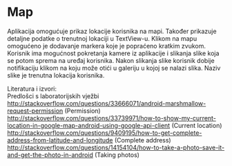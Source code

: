 # Map
Aplikacija omogućuje prikaz lokacije korisnika na mapi. Također prikazuje detaljne podatke o trenutnoj lokaciji u TextView-u. Klikom na mapu omogućeno je dodavanje markera koje je popraćeno kratkim zvukom. Korisnik ima mogućnost pokretanja kamere iz aplikacije i slikanja slike koja se potom sprema na uređaj korisnika. Nakon slikanja slike korisnik dobije notifikaciju klikom na koju može otići u galeriju u kojoj se nalazi slika. Naziv slike je trenutna lokacija korisnika.  
  
Literatura i izvori:  
Predlošci s laboratorijskih vježbi  
http://stackoverflow.com/questions/33666071/android-marshmallow-request-permission (Permission)  
http://stackoverflow.com/questions/33739971/how-to-show-my-current-location-in-google-map-android-using-google-api-client (Current location)  
http://stackoverflow.com/questions/9409195/how-to-get-complete-address-from-latitude-and-longitude (Complete address)  
http://stackoverflow.com/questions/14154104/how-to-take-a-photo-save-it-and-get-the-photo-in-android (Taking photos)  

